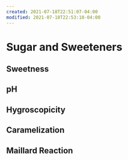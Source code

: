 ```yaml
---
created: 2021-07-18T22:51:07-04:00
modified: 2021-07-18T22:53:10-04:00
---
```


# Sugar and Sweeteners

## Sweetness

## pH

## Hygroscopicity

## Caramelization

## Maillard Reaction

##
